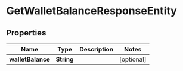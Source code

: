 

# GetWalletBalanceResponseEntity


## Properties

| Name | Type | Description | Notes |
|------------ | ------------- | ------------- | -------------|
|**walletBalance** | **String** |  |  [optional] |



